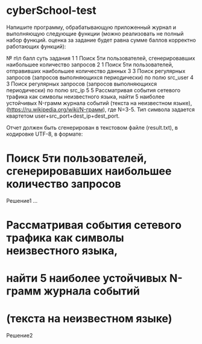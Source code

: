 # cyberSchool-test
Напишите программу, обрабатывающую приложенный журнал и выполняющую следующие функции (можно реализовать не полный набор функций. оценка за задание будет равна сумме баллов корректно работающих функций):

№ п\п	балл	суть задания
1	1	Поиск 5ти пользователей, сгенерировавших наибольшее количество запросов
2	1	Поиск 5ти пользователей, отправивших наибольшее количество данных
3	3	Поиск регулярных запросов (запросов выполняющихся периодически) по полю src_user
4	3	Поиск регулярных запросов (запросов выполняющихся периодически) по полю src_ip
5	5	Рассматривая события сетевого трафика как символы неизвестного языка, найти 5 наиболее устойчивых N-грамм журнала событий (текста на неизвестном языке), (https://ru.wikipedia.org/wiki/N-грамм), где N=3-5. Тип символа задается квартетом user+src_port+dest_ip+dest_port.

Отчет должен быть сгенерирован в текстовом файле (result.txt), в кодировке UTF-8, в формате:
# Поиск 5ти пользователей, сгенерировавших наибольшее количество запросов
Решение1
...
# Рассматривая события сетевого трафика как символы неизвестного языка, 
# найти 5 наиболее устойчивых N-грамм журнала событий 
# (текста на неизвестном языке)
Решение2
